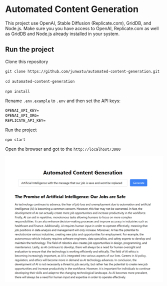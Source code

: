 # Automated Content Generation

This project use OpenAI, Stable Diffusion (Replicate.com), GridDB, and Node.js. Make sure you you have access to OpenAI, Replicate.com as well as GridDB and Node.js already installed in your system.

## Run the project

Clone this repository

```
git clone https://github.com/junwatu/automated-content-generation.git

cd automated-content-generation

npm install
```

Rename `.env.example` to `.env` and then set the API keys:

```
OPENAI_API_KEY=
OPENAI_API_ORG=
REPLICATE_API_KEY=
```

Run the project

```
npm start
```

Open the browser and got to the `http://localhost/3000`

![automatic-content-generation-sc ](blogs/assets/images/automatic-cg-screenshot.png)
